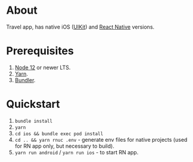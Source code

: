 # About

Travel app, has native iOS ([UIKit](https://developer.apple.com/documentation/uikit?language=objc)) and [React Native](https://reactnative.dev/) versions.

# Prerequisites

1. [Node 12](https://nodejs.org/en/download/) or newer LTS.
2. [Yarn](https://yarnpkg.com/).
3. [Bundler](https://bundler.io/).

# Quickstart

1. `bundle install`
2. `yarn`
4. `cd ios && bundle exec pod install`
5. `cd .. && yarn rnuc .env` - generate env files for native projects (used for RN app only, but necessary to build).
6. `yarn run android` / `yarn run ios` - to start RN app.

